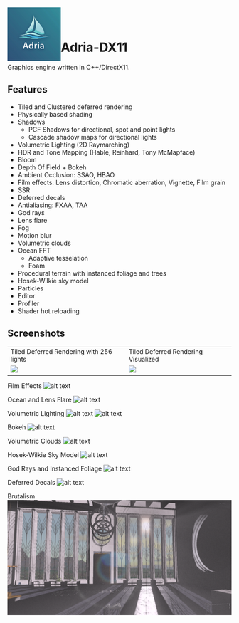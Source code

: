 
<img align="left" src="Adria/Resources/Icons/adria_logo.png" width="120px"/>
<br/><br/>

# Adria-DX11
Graphics engine written in C++/DirectX11.

## Features
* Tiled and Clustered deferred rendering 
* Physically based shading
* Shadows
    - PCF Shadows for directional, spot and point lights
    - Cascade shadow maps for directional lights
* Volumetric Lighting (2D Raymarching)
* HDR and Tone Mapping (Hable, Reinhard, Tony McMapface)
* Bloom
* Depth Of Field + Bokeh  
* Ambient Occlusion: SSAO, HBAO
* Film effects: Lens distortion, Chromatic aberration, Vignette, Film grain
* SSR
* Deferred decals
* Antialiasing: FXAA, TAA
* God rays
* Lens flare
* Fog
* Motion blur
* Volumetric clouds
* Ocean FFT
    - Adaptive tesselation
    - Foam
* Procedural terrain with instanced foliage and trees
* Hosek-Wilkie sky model
* Particles
* Editor
* Profiler
* Shader hot reloading

## Screenshots

<table>
  <tr>
    <td>Tiled Deferred Rendering with 256 lights</td>
     <td>Tiled Deferred Rendering Visualized</td>
     </tr>
  <tr>
    <td><img src="Screenshots/tiled.png"></td>
    <td><img src="Screenshots/tiled_visualization.png"></td>
  </tr>
 </table>
 
 Film Effects
![alt text](Screenshots/film.png "Film Effects")
 
Ocean and Lens Flare
![alt text](Screenshots/ocean_lens_flare.png "Ocean and Lens Flare")
 
 Volumetric Lighting
![alt text](Screenshots/volumetric_dir.png " Volumetric Directional Lighting")
![alt text](Screenshots/volumetric_point.png " Volumetric Point Lighting")

Bokeh
![alt text](Screenshots/bokeh.png "Bokeh")

Volumetric Clouds
![alt text](Screenshots/clouds.png "Clouds")

Hosek-Wilkie Sky Model
![alt text](Screenshots/hosek_wilkie.png "Hosek-Wilkie")

God Rays and Instanced Foliage
![alt text](Screenshots/foliage.png "God Rays and Instanced Foliage")

Deferred Decals
![alt text](Screenshots/decals.png "Deferred Decals")

Brutalism
![Brutalist Hall](Screenshots/brutalism.png "Brutalist Hall")



